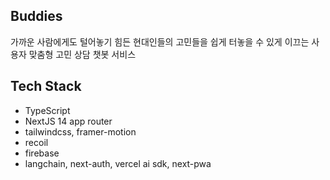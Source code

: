 ## Buddies
가까운 사람에게도 털어놓기 힘든 현대인들의 고민들을 쉽게 터놓을 수 있게 이끄는 사용자 맞춤형 고민 상담 챗봇 서비스

## Tech Stack
- TypeScript
- NextJS 14 app router
- tailwindcss, framer-motion
- recoil
- firebase
- langchain, next-auth, vercel ai sdk, next-pwa
